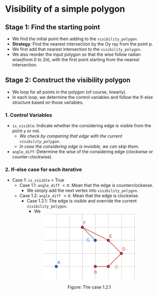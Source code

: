 # Visibility of a simple polygon
## Stage 1: Find the starting point
- We find the initial point then adding to the `visibility_polygon`.
- **Strategy**: Find the nearest intersection by the Oy ray from the point p.
- We first add that nearest intersection to the `visibility_polygon`.
- We also reorder the input polygon so that the wise follow radian wise(from 0 to 2$\pi$), with the first point starting from the nearest intersection.

## Stage 2: Construct the visibility polygon
- We loop for all points in the polygon (of course, linearly).
- In each loop, we determine the control variables and follow the if-else structure based on those variables.
### 1. Control Variables
- `is_visible`: Indicate whether the considering edge is visible from the point `p` or not.
    + *We check by comparing that edge with the current `visibility_polygon`*.
    + *In case the considering edge is invisible, we can skip them*.
- `angle_diff`: Determine the wise of the considering edge (clockwise or counter-clockwise).

### 2. If-else case for each iterative
- Case 1: `is_visible` $=$ True
    - Case 1.1: `angle_diff` $< \pi$. Mean that the edge is counterclockwise.
      - We simply add the next vertex into `visibility_polygon`.
    - Case 1.2: `angle_diff` $> \pi$. Mean that the edge is clockwise.
      - Case 1.2.1: The edge is visible and override the current `visibility_polygon`.
        + We 
      <div style="text-align: center">
      <img src="images/case_1_2_1.png" width="300"/>
      <p>Figure: The case 1.2.1</p>
      </div>
      